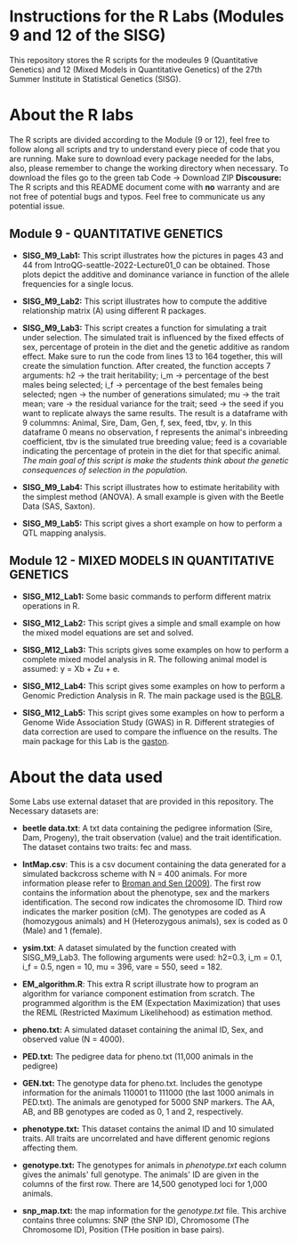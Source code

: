 # **Instructions for the R Labs (Modules 9 and 12 of the SISG)**

This repository stores the R scripts for the modeules 9 (Quantitative Genetics) and 12 (Mixed Models in Quantitative Genetics) of the 27th Summer Institute in Statistical Genetics (SISG).

# **About the R labs**

The R scripts are divided according to the Module (9 or 12), feel free to follow along all scripts and try to understand every piece of code that you are running. Make sure to download every package needed for the labs, also, please remember to change the working directory when necessary. To download the files go to the green tab Code -> Download ZIP
**Discousure:** The R scripts and this README document come with **no** warranty and are not free of potential bugs and typos. Feel free to communicate us any potential issue.   

## Module 9 - QUANTITATIVE GENETICS   

* **SISG_M9_Lab1:** This script illustrates how the pictures in pages 43 and 44 from IntroQG-seattle-2022-Lecture01_0 can be obtained. Those plots depict the additive and dominance variance in function of the allele frequencies for a single locus.   

* **SISG_M9_Lab2:** This script illustrates how to compute the additive relationship matrix (A) using different R packages.  

* **SISG_M9_Lab3:** This script creates a function for simulating a trait under selection. The simulated trait is influenced by the fixed effects of sex, percentage of protein in the diet and the genetic additive as random effect. Make sure to run the code from lines 13 to 164 together, this will create the simulation function. After created, the function accepts 7 arguments: h2 -> the trait heritability; i_m -> percentage of the best males being selected; i_f -> percentage of the best females being selected; ngen -> the number of generations simulated; mu -> the trait mean; vare -> the residual variance for the trait; seed -> the seed if you want to replicate always the same results. The result is a dataframe with 9 colummns: Animal, Sire, Dam, Gen, f, sex, feed, tbv, y. In this dataframe 0 means no observation, f represents the animal's inbreeding coefficient, tbv is the simulated true breeding value; feed is a covariable indicating the percentage of protein in the diet for that specific animal. *The main goal of this script is make the students think about the genetic consequences of selection in the population.*  

* **SISG_M9_Lab4:** This script illustrates how to estimate heritability with the simplest method (ANOVA). A small example is given with the Beetle Data (SAS, Saxton).  

* **SISG_M9_Lab5:**  This script gives a short example on how to perform a QTL mapping analysis.

## Module 12 - MIXED MODELS IN QUANTITATIVE GENETICS  

* **SISG_M12_Lab1:** Some basic commands to perform different matrix operations in R.

* **SISG_M12_Lab2:** This script gives a simple and small example on how the mixed model equations are set and solved.  

* **SISG_M12_Lab3:** This scripts gives some examples on how to perform a complete mixed model analysis in R. The following animal model is assumed: y = Xb + Zu + e.

* **SISG_M12_Lab4:** This script gives some examples on how to perform a Genomic Prediction Analysis in R. The main package used is the [BGLR](https://cran.r-project.org/web/packages/BGLR/BGLR.pdf).

* **SISG_M12_Lab5:** This script gives some examples on how to perform a Genome Wide Association Study (GWAS) in R. Different strategies of data correction are used to compare the influence on the results. The main package for this Lab is the [gaston](https://cran.r-project.org/web/packages/gaston/gaston.pdf).

# **About the data used**

Some Labs use external dataset that are provided in this repository. The Necessary datasets are:

* **beetle data.txt**: A txt data containing the pedigree information (Sire, Dam, Progeny), the trait observation (value) and the trait identification. The dataset contains two traits: fec and mass. 

* **IntMap.csv**: This is a csv document containing the data generated for a simulated backcross scheme with N = 400 animals. For more information please refer to [Broman and Sen (2009)](https://link.springer.com/book/10.1007/978-0-387-92125-9). The first row contains the information about the phenotype, sex and the markers identification. The second row indicates the chromosome ID. Third row indicates the marker position (cM). The genotypes are coded as A (homozygous animals) and H (Heterozygous animals), sex is coded as 0 (Male) and 1 (female).  

* **ysim.txt**: A dataset simulated by the function created with SISG_M9_Lab3. The following arguments were used: h2=0.3, i_m = 0.1, i_f = 0.5, ngen = 10, mu = 396, vare = 550, seed = 182.  

* **EM_algorithm.R**: This extra R script illustrate how to program an algorithm for variance component estimation from scratch. The programmed algorithm is the EM (Expectation Maximization) that uses the REML (Restricted Maximum Likelihehood) as estimation method. 

* **pheno.txt:** A simulated dataset containing the animal ID, Sex, and observed value (N = 4000). 

* **PED.txt:** The pedigree data for pheno.txt (11,000 animals in the pedigree)

* **GEN.txt:** The genotype data for pheno.txt. Includes the genotype information for the animals 110001 to 111000 (the last 1000 animals in PED.txt). The animals are genotyped for 5000 SNP markers. The AA, AB, and BB genotypes are coded as 0, 1 and 2, respectively. 

* **phenotype.txt:** This dataset contains the animal ID and 10 simulated traits. All traits are uncorrelated and have different genomic regions affecting them. 

* **genotype.txt:** The genotypes for animals in *phenotype.txt* each column gives the animals' full genotype. The animals' ID are given in the columns of the first row. There are 14,500 genotyped loci for 1,000 animals. 

* **snp_map.txt:** the map information for the *genotype.txt* file. This archive contains three columns: SNP (the SNP ID), Chromosome (The Chromosome ID), Position (THe position in base pairs). 








